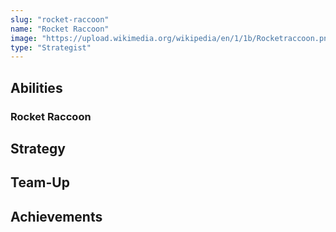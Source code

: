 ```yaml
---
slug: "rocket-raccoon"
name: "Rocket Raccoon"
image: "https://upload.wikimedia.org/wikipedia/en/1/1b/Rocketraccoon.png"
type: "Strategist"
---
```


[//]: # (TODO: Add description for Rocket Raccoon)
[//]: # (![image]&#40;{{.image}}&#41;)

## Abilities

### Rocket Raccoon

[//]: # (TODO: Add abilities for Rocket Raccoon)

## Strategy

[//]: # (TODO: Add strategy for Rocket Raccoon)

## Team-Up

[//]: # (TODO: Add team-up for Rocket Raccoon)

## Achievements

[//]: # (TODO: Add achievements for Rocket Raccoon)
